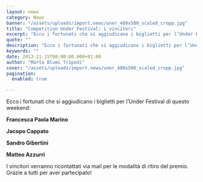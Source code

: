 ```yaml
---
layout: news
category: News
banner: "/assets/uploads/import.news/uner_480x500_scaled_cropp.jpg"
title: "Competition Under Festival: i vincitori"
excerpt: "Ecco i fortunati che si aggiudicano i biglietti per l’Under Festival di questo weekend: Francesca Paola Marino Jacopo Cappato Sandro Gibertini Matteo Azzurri I vincitori verranno ricontattati via mail per le modalità di ritiro del premio. Grazie a tutti per aver partecipato!  "
quote: ""
description: "Ecco i fortunati che si aggiudicano i biglietti per l’Under Festival di questo weekend: Francesca Paola Marino Jacopo Cappato Sandro Gibertini Matteo Azzurri I vincitori verranno ricontattati via mail per le modalità di ritiro del premio. Grazie a tutti per aver partecipato!  "
keywords: ""
date: 2013-11-15T00:00:00.000+01:00
author: "Marta Blumi Tripodi"
cover: "/assets/uploads/import.news/uner_480x500_scaled_cropp.jpg"
pagination:
  enabled: true

---
```


[](https://hotmc.com/under-festival-tre-giorni-di-hip-hop-a-ravenna-in-collaborazione-con-hotmc/uner%5F480x500%5Fscaled%5Fcropp/)

Ecco i fortunati che si aggiudicano i biglietti per l’Under Festival di questo weekend:

**Francesca Paola Marino**

**Jacopo Cappato**

**Sandro Gibertini**

**Matteo Azzurri**

I vincitori verranno ricontattati via mail per le modalità di ritiro del premio. Grazie a tutti per aver partecipato!